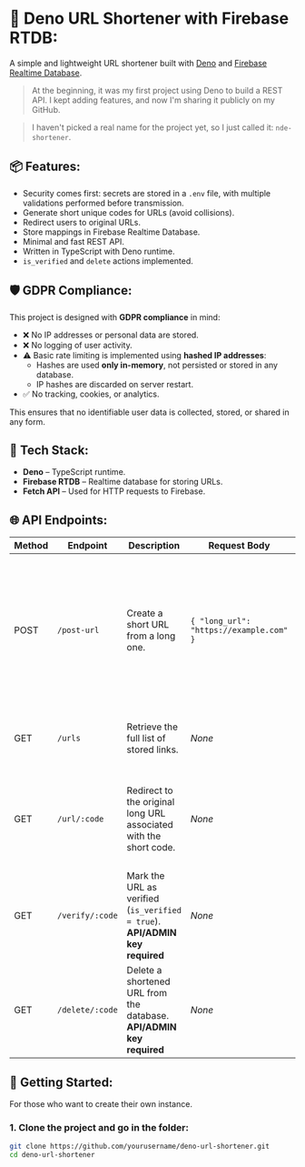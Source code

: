 # 🔗 Deno URL Shortener with Firebase RTDB:

A simple and lightweight URL shortener built with [Deno](https://deno.land/) and [Firebase Realtime Database](https://firebase.google.com/products/realtime-database).

> At the beginning, it was my first project using Deno to build a REST API. I kept adding features, and now I'm sharing it publicly on my GitHub.

> I haven't picked a real name for the project yet, so I just called it: `nde-shortener`.

## 📦 Features:

- Security comes first: secrets are stored in a `.env` file, with multiple validations performed before transmission.
- Generate short unique codes for URLs (avoid collisions).
- Redirect users to original URLs.
- Store mappings in Firebase Realtime Database.
- Minimal and fast REST API.
- Written in TypeScript with Deno runtime.
- `is_verified` and `delete` actions implemented.

## 🛡 GDPR Compliance:

This project is designed with **GDPR compliance** in mind:

- ❌ No IP addresses or personal data are stored.  
- ❌ No logging of user activity.  
- ⚠️ Basic rate limiting is implemented using **hashed IP addresses**:  
  - Hashes are used **only in-memory**, not persisted or stored in any database.  
  - IP hashes are discarded on server restart.  
- ✅ No tracking, cookies, or analytics.

This ensures that no identifiable user data is collected, stored, or shared in any form.

## 🧰 Tech Stack:

- **Deno** – TypeScript runtime.
- **Firebase RTDB** – Realtime database for storing URLs.
- **Fetch API** – Used for HTTP requests to Firebase.

## 🌐 API Endpoints:

| Method | Endpoint           | Description                                                                 | Request Body                                 | Response                                                                                                                                       |
|--------|--------------------|-----------------------------------------------------------------------------|----------------------------------------------|------------------------------------------------------------------------------------------------------------------------------------------------|
| POST   | `/post-url`        | Create a short URL from a long one.                                         | `{ "long_url": "https://example.com" }`      | `200 OK`: `{ "link": "https://.../:code" }`  <br> `400 Bad Request`: Invalid body, missing `long_url`, unexpected field, or invalid URL format <br> `429 Too Many Requests`: Rate limit exceeded <br> `507 Insufficient Storage`: Database limit reached |
| GET    | `/urls`            | Retrieve the full list of stored links.                                     | *None*                                       | `200 OK`: `{ [code]: { long_url: string, post_date: string, is_verified: boolean } }` <br> or `No links`                                       |
| GET    | `/url/:code`       | Redirect to the original long URL associated with the short code.           | *None*                                       | `301 Moved Permanently` (if `is_verified = false`) <br> `302 Found` (otherwise) <br> `404 Not Found`: Invalid or unknown code                  |
| GET    | `/verify/:code`    | Mark the URL as verified (`is_verified = true`). **API/ADMIN key required** | *None*                                       | `200 OK`: Verified successfully / Already verified <br> `404 Not Found` <br> `401 Unauthorized`: Invalid API key                               |
| GET    | `/delete/:code`    | Delete a shortened URL from the database. **API/ADMIN key required**     | *None*                                       | `200 OK`: Link deleted <br> `404 Not Found` <br> `401 Unauthorized`: Invalid API key                                                           |
 


## 🚀 Getting Started:

For those who want to create their own instance.

### 1. Clone the project and go in the folder:

```bash
git clone https://github.com/yourusername/deno-url-shortener.git
cd deno-url-shortener
